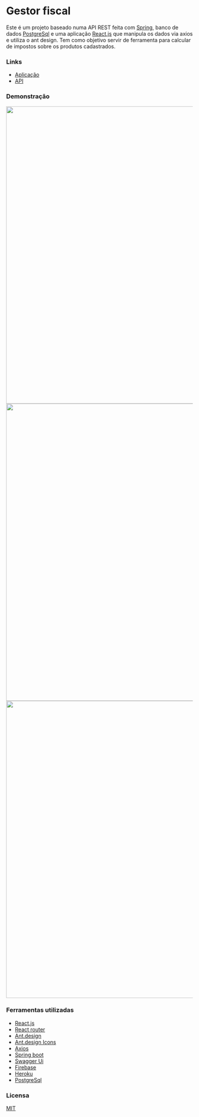 # Gestor fiscal
Este é um projeto baseado numa API REST feita com <a href="https://spring.io/projects/spring-boot">Spring</a>, banco de dados
<a href="https://www.postgresql.org/">PostgreSql</a> e uma aplicação <a href="https://reactjs.org/">React.js</a> que manipula os dados via axios e
utiliza o ant design. Tem como objetivo servir de ferramenta para calcular
de impostos sobre os produtos cadastrados.

<h3>Links</h3>
<ul>
    <li><a href="https://gestor-fiscal.web.app/">Aplicação</a></li>
    <li><a href="https://gestor-fiscal.herokuapp.com/swagger-ui.html">API</a></li>
</ul>

<h3>Demonstração</h3>
<img width="800" src="https://user-images.githubusercontent.com/53026536/200506717-d0f78b11-46bd-4648-9d7b-32c6c97ddeb3.png"/>
<img width="800" src="https://user-images.githubusercontent.com/53026536/200507065-316dc264-2cfe-459b-b3ee-bc32dfe7b81a.png"/>
<img width="800" src="https://user-images.githubusercontent.com/53026536/200507044-db1e5c59-0c97-4f97-a708-a14f7183bf3e.png"/>


<h3>Ferramentas utilizadas</h3>
<ul>
    <li><a href="https://reactjs.org/">React.js</a></li>
    <li><a href="https://reactrouter.com/en/main">React router</a></li>
    <li><a href="https://ant.design">Ant.design</a></li>
    <li><a href="https://ant.design/docs/spec/icon">Ant.design Icons</a></li>
    <li><a href="https://axios-http.com/docs/intro">Axios</a></li>
    <li><a href="https://spring.io/projects/spring-boot">Spring boot</a></li>
    <li><a href="https://swagger.io">Swagger Ui</a></li>
    <li><a href="https://firebase.google.com/">Firebase</a></li>
    <li><a href="https://heroku.com">Heroku</a></li>
    <li><a href="https://www.postgresql.org/">PostgreSql</a></li>
</ul>

<h3>Licensa</h3>
<a href="https://github.com/RubenFilipe07/spring-react-gestor-fiscal/blob/main/LICENSE">MIT</a>
